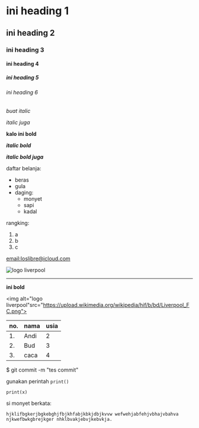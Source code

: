 # ini heading 1
##  ini heading 2
### ini heading 3
#### ini heading 4
##### ini heading 5
###### ini heading 6


*buat italic*

_italic juga_

**kalo ini bold**

__*italic bold*__

_**italic bold juga**_

daftar belanja:
- beras
- gula
- daging:
    - monyet
    - sapi
    - kadal

rangking:
1. a
2. b
5. c

[email:loslibre@icloud.com](https://)

![logo liverpool](https://upload.wikimedia.org/wikipedia/hif/b/bd/Liverpool_FC.png)

<hr>

<b>ini bold</b>

<img alt="logo liverpool"src="https://upload.wikimedia.org/wikipedia/hif/b/bd/Liverpool_FC.png">



no.|nama|usia
-|-|-
1.|Andi|2
2.|Bud|3
3.|caca|4

$ git commit -m "tes commit"

gunakan perintah `print()`
```
print(x)
```

si monyet berkata:
```
hjklifbgkerjbgkebghjfbjkhfabjkbkjdbjkvvw wefwehjabfehjvbhajvbahva njkwefbwkgbrejkger nhklbvakjebvjkebvkja.
```

